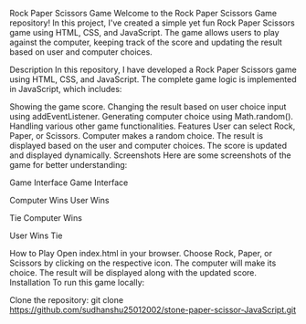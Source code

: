 Rock Paper Scissors Game
Welcome to the Rock Paper Scissors Game repository! In this project, I've created a simple yet fun Rock Paper Scissors game using HTML, CSS, and JavaScript. The game allows users to play against the computer, keeping track of the score and updating the result based on user and computer choices.

Description
In this repository, I have developed a Rock Paper Scissors game using HTML, CSS, and JavaScript. The complete game logic is implemented in JavaScript, which includes:

Showing the game score.
Changing the result based on user choice input using addEventListener.
Generating computer choice using Math.random().
Handling various other game functionalities.
Features
User can select Rock, Paper, or Scissors.
Computer makes a random choice.
The result is displayed based on the user and computer choices.
The score is updated and displayed dynamically.
Screenshots
Here are some screenshots of the game for better understanding:

Game Interface
Game Interface

Computer Wins
User Wins

Tie
Computer Wins

User Wins
Tie

How to Play
Open index.html in your browser.
Choose Rock, Paper, or Scissors by clicking on the respective icon.
The computer will make its choice.
The result will be displayed along with the updated score.
Installation
To run this game locally:

Clone the repository:
git clone https://github.com/sudhanshu25012002/stone-paper-scissor-JavaScript.git
